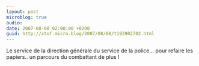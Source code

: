 ```yaml
---
layout: post
microblog: true
audio: 
date: 2007-08-08 02:00:00 +0200
guid: http://xtof.micro.blog/2007/08/08/t193902702.html
---
```

Le service de la direction générale du service de la police... pour refaire les papiers.. un parcours du combattant de plus !
